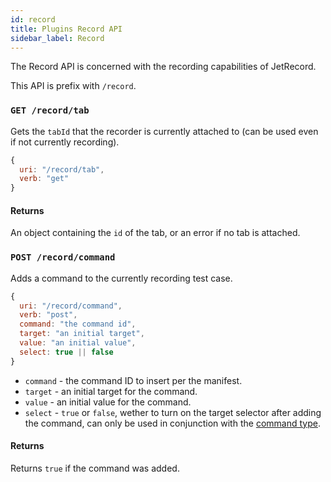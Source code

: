 ```yaml
---
id: record
title: Plugins Record API
sidebar_label: Record
---
```


The Record API is concerned with the recording capabilities of JetRecord.  

This API is prefix with `/record`.  

### `GET /record/tab`

Gets the `tabId` that the recorder is currently attached to (can be used even if not currently recording).

```js
{
  uri: "/record/tab",
  verb: "get"
}
```

#### Returns

An object containing the `id` of the tab, or an error if no tab is attached.

### `POST /record/command`

Adds a command to the currently recording test case.

```js
{
  uri: "/record/command",
  verb: "post",
  command: "the command id",
  target: "an initial target",
  value: "an initial value",
  select: true || false
}
```

- `command` - the command ID to insert per the manifest.
- `target` - an initial target for the command.
- `value` - an initial value for the command.
- `select` - `true` or `false`, wether to turn on the target selector after adding the command, can only be used in conjunction with the [command type](../../plugins/plugins-getting-started#commands).

#### Returns

Returns `true` if the command was added.
